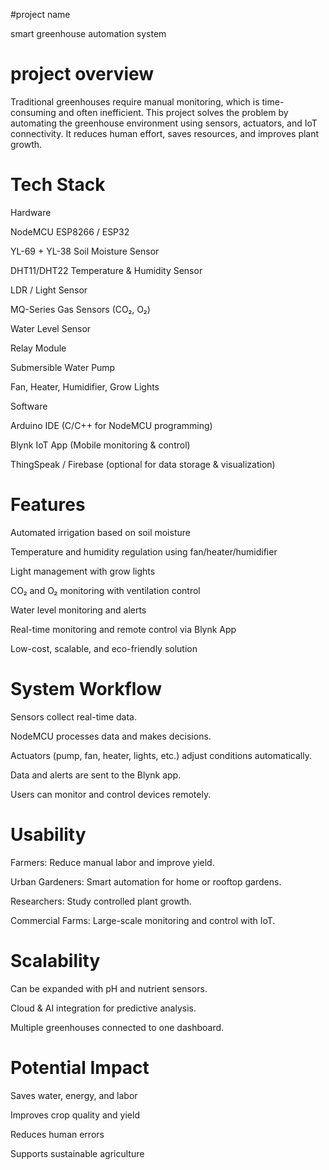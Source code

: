 #project name

smart greenhouse automation system

# project overview

Traditional greenhouses require manual monitoring, which is time-consuming and often inefficient. This project solves the problem by automating the greenhouse environment using sensors, actuators, and IoT connectivity. It reduces human effort, saves resources, and improves plant growth.

# Tech Stack

Hardware

   NodeMCU ESP8266 / ESP32

   YL-69 + YL-38 Soil Moisture Sensor

   DHT11/DHT22 Temperature & Humidity Sensor

   LDR / Light Sensor

   MQ-Series Gas Sensors (CO₂, O₂)

   Water Level Sensor

   Relay Module

   Submersible Water Pump

   Fan, Heater, Humidifier, Grow Lights

Software

   Arduino IDE (C/C++ for NodeMCU programming)

   Blynk IoT App (Mobile monitoring & control)

   ThingSpeak / Firebase (optional for data storage & visualization)

 # Features   

 Automated irrigation based on soil moisture

Temperature and humidity regulation using fan/heater/humidifier

Light management with grow lights

CO₂ and O₂ monitoring with ventilation control

Water level monitoring and alerts

Real-time monitoring and remote control via Blynk App

Low-cost, scalable, and eco-friendly solution

# System Workflow

Sensors collect real-time data.

NodeMCU processes data and makes decisions.

Actuators (pump, fan, heater, lights, etc.) adjust conditions automatically.

Data and alerts are sent to the Blynk app.

Users can monitor and control devices remotely.

# Usability

Farmers: Reduce manual labor and improve yield.

Urban Gardeners: Smart automation for home or rooftop gardens.

Researchers: Study controlled plant growth.

Commercial Farms: Large-scale monitoring and control with IoT.

# Scalability

Can be expanded with pH and nutrient sensors.

Cloud & AI integration for predictive analysis.

Multiple greenhouses connected to one dashboard.

# Potential Impact

Saves water, energy, and labor

Improves crop quality and yield

Reduces human errors

Supports sustainable agriculture
